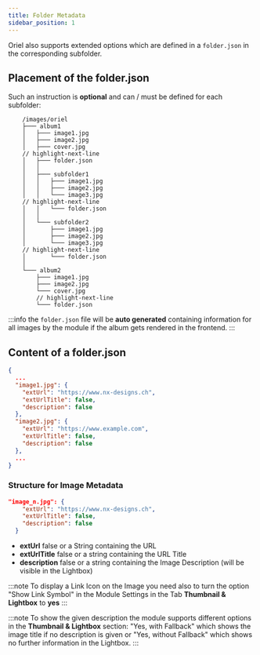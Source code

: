 ```yaml
---
title: Folder Metadata
sidebar_position: 1
---
```


Oriel also supports extended options which are defined in a `folder.json` in the corresponding subfolder.

## Placement of the folder.json

Such an instruction is **optional** and can / must be defined for each subfolder:

```plaintext title="Placement of the folder.json"
    /images/oriel
    ├─── album1
    │   ├─── image1.jpg
    │   ├─── image2.jpg
    │   ├─── cover.jpg
    // highlight-next-line
    │   ├─── folder.json
    │   │
    │   ├─── subfolder1
    │   │   ├─── image1.jpg
    │   │   ├─── image2.jpg
    │   │   └─── image3.jpg
    // highlight-next-line
    │   │   └─── folder.json
    │   │
    │   └─── subfolder2
    │       ├─── image1.jpg
    │       ├─── image2.jpg
    │       └─── image3.jpg
    // highlight-next-line
    │       └─── folder.json
    │  
    └─── album2
        ├─── image1.jpg
        ├─── image2.jpg
        └─── cover.jpg
        // highlight-next-line
        └─── folder.json
```

:::info 
the `folder.json` file will be **auto generated** containing information for all images by the module if the album gets 
rendered in the frontend.
:::

## Content of a folder.json

```json title="Example Content of a folder.json"
{
  ...
  "image1.jpg": {
    "extUrl": "https://www.nx-designs.ch",
    "extUrlTitle": false,
    "description": false
  },
  "image2.jpg": {
    "extUrl": "https://www.example.com",
    "extUrlTitle": false,
    "description": false
  },
  ...
}
```

### Structure for Image Metadata
```json title="Image Metadata in Detail"
"image_n.jpg": {
    "extUrl": "https://www.nx-designs.ch",
    "extUrlTitle": false,
    "description": false
  }
```

- **extUrl** false or a String containing the URL
- **extUrlTitle** false or a string containing the URL Title
- **description** false or a string containing the Image Description (will be visible in the Lightbox)

:::note
To display a Link Icon on the Image you need also to turn the option "Show Link Symbol" in the Module Settings
in the Tab **Thumbnail & Lightbox** to **yes**
:::

:::note
To show the given description the module supports different options in the **Thumbnail & Lightbox** section: 
"Yes, with Fallback" which shows the image title if no description is given or "Yes, without Fallback" which shows no 
further information in the Lightbox.
:::